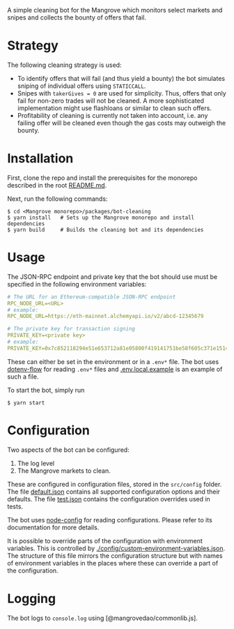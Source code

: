 A simple cleaning bot for the Mangrove which monitors select markets and
snipes and collects the bounty of offers that fail.

# Strategy

The following cleaning strategy is used:

- To identify offers that will fail (and thus yield a bounty) the bot simulates sniping of individual offers using `STATICCALL`.
- Snipes with `takerGives = 0` are used for simplicity. Thus, offers that only fail for non-zero trades will not be cleaned. A more sophisticated implementation might use flashloans or similar to clean such offers.
- Profitability of cleaning is currently not taken into account, i.e. any failing offer will be cleaned even though the gas costs may outweigh the bounty.

# Installation

First, clone the repo and install the prerequisites for the monorepo described in the root [README.md](../../README.md).

Next, run the following commands:

```shell
$ cd <Mangrove monorepo>/packages/bot-cleaning
$ yarn install   # Sets up the Mangrove monorepo and install dependencies
$ yarn build     # Builds the cleaning bot and its dependencies
```

# Usage

The JSON-RPC endpoint and private key that the bot should use must be specified in the following environment variables:

```yaml
# The URL for an Ethereum-compatible JSON-RPC endpoint
RPC_NODE_URL=<URL>
# example:
RPC_NODE_URL=https://eth-mainnet.alchemyapi.io/v2/abcd-12345679

# The private key for transaction signing
PRIVATE_KEY=<private key>
# example:
PRIVATE_KEY=0x7c852118294e51e653712a81e05800f419141751be58f605c371e15141b007a6
```

These can either be set in the environment or in a `.env*` file. The bot uses [dotenv-flow](https://github.com/kerimdzhanov/dotenv-flow) for reading `.env*` files and [.env.local.example](.env.local.example) is an example of such a file.

To start the bot, simply run

```shell
$ yarn start
```

# Configuration

Two aspects of the bot can be configured:

1. The log level
2. The Mangrove markets to clean.

These are configured in configuration files, stored in the `src/config` folder. The file [default.json](src/config/default.json) contains all supported configuration options and their defaults. The file [test.json](src/config/test.json) contains the configuration overrides used in tests.

The bot uses [node-config](https://github.com/lorenwest/node-config) for reading configurations. Please refer to its documentation for more details.

It is possible to override parts of the configuration with environment variables. This is controlled by [./config/custom-environment-variables.json](./config/custom-environment-variables.json). The structure of this file mirrors the configuration structure but with names of environment variables in the places where these can override a part of the configuration.

# Logging

The bot logs to `console.log` using [@mangrovedao/commonlib.js].
